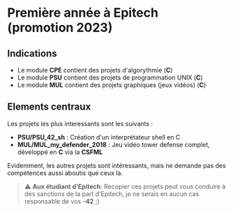 # Première année à Epitech (promotion 2023)

## Indications

- Le module **CPE** contient des projets d'algorythmie (**C**)
- Le module **PSU** contient des projets de programmation UNIX (**C**)
- Le module **MUL** contient des projets graphiques (jeux vidéos) (**C**)


## Elements centraux

Les projets les plus interessants sont les suivants :

- **PSU/PSU_42_sh** : Création d'un interprétateur shell en C
- **MUL/MUL_my_defender_2018** : Jeu vidéo tower defense complet, développé en **C** via la **CSFML**

Evidemment, les autres projets sont intéressants, mais ne demande pas des compétences aussi aboutis que ceux la.


> :warning: **Aux étudiant d'Epitech**: Recopier ces projets peut vous conduire à des sanctions de la part d'Epitech, je ne serais en aucun cas responsable de vos **-42** ;)
